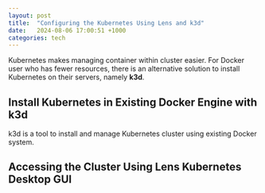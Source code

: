 ```yaml
---
layout: post
title:  "Configuring the Kubernetes Using Lens and k3d"
date:   2024-08-06 17:00:51 +1000
categories: tech 
---
```

Kubernetes makes managing container within cluster easier. For Docker user who has fewer resources, there is an alternative solution to install Kubernetes on their servers, namely <b>k3d</b>.

## Install Kubernetes in Existing Docker Engine with k3d
k3d is a tool to install and manage Kubernetes cluster using existing Docker system. 

## Accessing the Cluster Using Lens Kubernetes Desktop GUI
